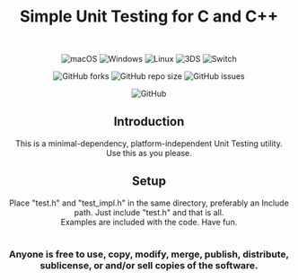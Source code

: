 <div align="center">
  
# Simple Unit Testing for C and C++
<br />

![macOS](https://img.shields.io/badge/mac%20os-000000?style=for-the-badge&logo=macos&logoColor=F0F0F0)
![Windows](https://img.shields.io/badge/Windows-0078D6?style=for-the-badge&logo=windows&logoColor=white)
![Linux](https://img.shields.io/badge/Linux-FCC624?style=for-the-badge&logo=linux&logoColor=black)
![3DS](https://img.shields.io/badge/3DS-D12228?style=for-the-badge&logo=nintendo-3ds&logoColor=white)
![Switch](https://img.shields.io/badge/Switch-E60012?style=for-the-badge&logo=nintendo-switch&logoColor=white)

![GitHub forks](https://img.shields.io/github/forks/Techiesplash/MicroTest-C)
![GitHub repo size](https://img.shields.io/github/repo-size/Techiesplash/MicroTest-C)
![GitHub issues](https://img.shields.io/github/issues/Techiesplash/MicroTest-C)

![GitHub](https://img.shields.io/github/license/Techiesplash/MicroTest-C)

<h2>Introduction</h2>
This is a minimal-dependency, platform-independent Unit Testing utility. Use this as you please.

<h2>Setup</h2>
Place "test.h" and "test_impl.h" in the same directory, preferably an Include path. Just include "test.h" and that is all.
<br />
Examples are included with the code. Have fun.
<br /><br />
<h3>Anyone is free to use, copy, modify, merge, publish, distribute, sublicense, or and/or sell copies of the software.</h3>
